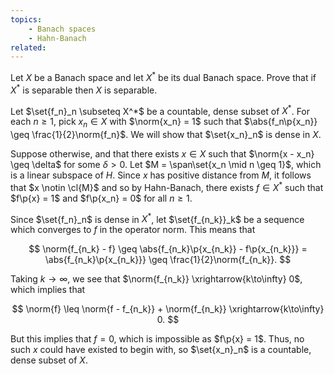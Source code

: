 ```yaml
---
topics:
    - Banach spaces
    - Hahn-Banach
related:
---
```


<problem>

Let $X$ be a Banach space and let $X^*$ be its dual Banach space. Prove that if $X^*$ is separable then $X$ is separable.

</problem>

<solution>

Let $\set{f_n}_n \subseteq X^*$ be a countable, dense subset of $X^*$. For each $n \geq 1$, pick $x_n \in X$ with $\norm{x_n} = 1$ such that $\abs{f_n\p{x_n}} \geq \frac{1}{2}\norm{f_n}$. We will show that $\set{x_n}_n$ is dense in $X$.

Suppose otherwise, and that there exists $x \in X$ such that $\norm{x - x_n} \geq \delta$ for some $\delta > 0$. Let $M = \span\set{x_n \mid n \geq 1}$, which is a linear subspace of $H$. Since $x$ has positive distance from $M$, it follows that $x \notin \cl{M}$ and so by Hahn-Banach, there exists $f \in X^*$ such that $f\p{x} = 1$ and $f\p{x_n} = 0$ for all $n \geq 1$.

Since $\set{f_n}_n$ is dense in $X^*$, let $\set{f_{n_k}}_k$ be a sequence which converges to $f$ in the operator norm. This means that

$$
\norm{f_{n_k} - f}
    \geq \abs{f_{n_k}\p{x_{n_k}} - f\p{x_{n_k}}}
    = \abs{f_{n_k}\p{x_{n_k}}} \geq \frac{1}{2}\norm{f_{n_k}}.
$$

Taking $k \to \infty$, we see that $\norm{f_{n_k}} \xrightarrow{k\to\infty} 0$, which implies that

$$
\norm{f}
    \leq \norm{f - f_{n_k}} + \norm{f_{n_k}} \xrightarrow{k\to\infty} 0.
$$

But this implies that $f = 0$, which is impossible as $f\p{x} = 1$. Thus, no such $x$ could have existed to begin with, so $\set{x_n}_n$ is a countable, dense subset of $X$.

</solution>
